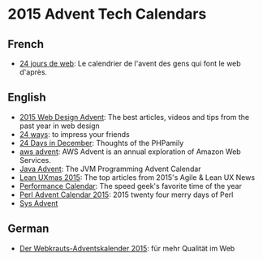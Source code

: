 # 2015 Advent Tech Calendars

## French

* [24 jours de web](http://www.24joursdeweb.fr/): Le calendrier de l'avent des gens qui font le web d'après.

## English

* [2015 Web Design Advent](http://codepen.io/michellebarker/full/jbgvge/): The best articles, videos and tips from the past year in web design
* [24 ways](https://24ways.org/): to impress your friends
* [24 Days in December](http://www.24daysindecember.net/): Thoughts of the PHPamily
* [aws advent](http://awsadvent.tumblr.com/): AWS Advent is an annual exploration of Amazon Web Services.
* [Java Advent](http://www.javaadvent.com/): The JVM Programming Advent Calendar
* [Lean UXmas 2015](http://leanuxmas.com/2015): The top articles from 2015's Agile & Lean UX News
* [Performance Calendar](http://calendar.perfplanet.com/2015/): The speed geek's favorite time of the year
* [Perl Advent Calendar 2015](http://perladvent.org/2015/): 2015 twenty four merry days of Perl
* [Sys Advent](http://sysadvent.blogspot.co.uk/)


## German

* [Der Webkrauts-Adventskalender 2015](http://webkrauts.de/): für mehr Qualität im Web


